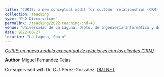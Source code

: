 ```yaml
---
title: "CURIE: a new conceptual model for customer relationships (CRM) [PhD Dissertation supervised in 2022]"
collection: teaching
type: "PhD Dissertation"
permalink: /teaching/2022-teaching-phd-48
venue: "Universidad de La Laguna, Depto. de Ingeniería Informática y de Sistemas"
date: 2022-06-27
location: "La Laguna, Spain"
---
```

[*CURIE: un nuevo modelo conceptual de relaciones con los clientes (CRM)*](https://www.educacion.gob.es/teseo/mostrarRef.do?ref=2176479)

 **Author**: Miguel Fernández Cejas
 
 Co-supervised with Dr. C.J. Pérez-González.
 [DIALNET](https://dialnet.unirioja.es/servlet/tesis?codigo=314611)